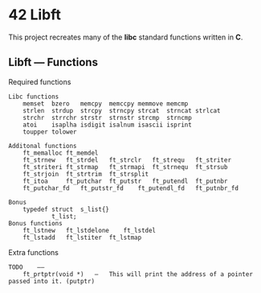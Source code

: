 #	42 Libft
This project recreates many of the **libc** standard functions written in **C**.

##	Libft — Functions
Required functions
```
Libc functions
	memset	bzero	memcpy	memccpy	memmove	memcmp
	strlen	strdup	strcpy	strncpy	strcat	strncat	strlcat
	strchr	strrchr	strstr	strnstr	strcmp	strncmp
	atoi	isaplha	isdigit	isalnum	isascii	isprint
	toupper	tolower
```
```
Additonal functions
	ft_memalloc	ft_memdel
	ft_strnew	ft_strdel	ft_strclr	ft_strequ	ft_striter
	ft_striteri	ft_strmap	ft_strmapi	ft_strnequ	ft_strsub
	ft_strjoin	ft_strtrim	ft_strsplit
	ft_itoa		ft_putchar	ft_putstr	ft_putendl	ft_putnbr
	ft_putchar_fd	ft_putstr_fd	ft_putendl_fd	ft_putnbr_fd
```
```
Bonus
	typedef	struct	s_list{}
			t_list;
Bonus functions
	ft_lstnew	ft_lstdelone	ft_lstdel	
	ft_lstadd	ft_lstiter	ft_lstmap
```
Extra functions
```
TODO	——
	ft_prtptr(void *)	—	This will print the address of a pointer passed into it. (putptr)
```
